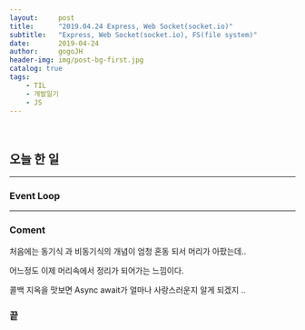 ```yaml
---
layout:     post
title:      "2019.04.24 Express, Web Socket(socket.io)"
subtitle:   "Express, Web Socket(socket.io), FS(file system)"
date:       2019-04-24
author:     gogoJH
header-img: img/post-bg-first.jpg
catalog: true
tags:
    - TIL
    - 개발일기
    - JS
---
```


<br>


## 오늘 한 일


> 

---

### Event Loop
---
### Coment
처음에는 동기식 과 비동기식의 개념이 엄청 혼동 되서 머리가 아팠는데..

어느정도 이제 머리속에서 정리가 되어가는 느낌이다.

콜백 지옥을 맛보면 Async await가 얼마나 사랑스러운지 알게 되겠지 ..

### 끝
<!--stackedit_data:
eyJoaXN0b3J5IjpbLTk5OTAyMzYwN119
-->